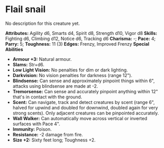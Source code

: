 # Flail snail

No description for this creature yet.

**Attributes:** Agility d6, Smarts d4, Spirit d8, Strength d10, Vigor
d8
**Skills:** Fighting d6, Climbing d12, Notice d6, Tracking d6
**Charisma:** -; **Pace:** 4; **Parry:** 5; **Toughness:** 11 (3)
**Edges:** Frenzy, Improved Frenzy
**Special Abilities**

- **Armour +3:** Natural armour.
- **Slams:** Str+d6.
- **Low Light Vision:** No penalties for dim or dark lighting.
- **Darkvision:** No vision penalties for darkness (range 12").
- **Blindsense:** Can sense and approximately pinpoint things within
6", attacks using blindsense are made at -2.
- **Tremorsense:** Can sense and accurately pinpoint anything within
12" that's in contact with the ground.
- **Scent:** Can navigate, track and detect creatures by scent (range
6", halved for upwind and doubled for downwind, doubled again for very
strong scents). Only adjacent creatures can be pinpointed accurately.
- **Wall Walker:** Can automatically move across vertical or inverted
surfaces with Pace 4".
- **Immunity:** Poison.
- **Resistance:** -2 damage from fire.
- **Size +2:** Sixty feet long; Toughness +2.
